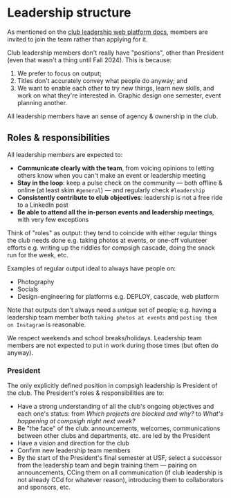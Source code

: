 # Leadership structure

As mentioned on the [club leadership web platform docs](https://compsigh.club/docs/leadership/joining), members are invited to join the team rather than applying for it.

Club leadership members don't really have "positions", other than President (even that wasn't a thing until Fall 2024). This is because:

1. We prefer to focus on output;
2. Titles don't accurately convey what people do anyway; and
3. We want to enable each other to try new things, learn new skills, and work on what they're interested in. Graphic design one semester, event planning another.

All leadership members have an sense of agency & ownership in the club.

## Roles & responsibilities

All leadership members are expected to:

- **Communicate clearly with the team**, from voicing opinions to letting others know when you can't make an event or leadership meeting
- **Stay in the loop**: keep a pulse check on the community — both offline & online (at least skim `#general`) — and regularly check `#leadership`
- **Consistently contribute to club objectives**: leadership is not a free ride to a LinkedIn post
- **Be able to attend all the in-person events and leadership meetings**, with very few exceptions

Think of "roles" as output: they tend to coincide with either regular things the club needs done e.g. taking photos at events, or one-off volunteer efforts e.g. writing up the riddles for compsigh cascade, doing the snack run for the week, etc.

Examples of regular output ideal to always have people on:

- Photography
- Socials
- Design-engineering for platforms e.g. DEPLOY, cascade, web platform

Note that outputs don't always need a _unique_ set of people; e.g. having a leadership team member both `taking photos at events` and `posting them on Instagram` is reasonable.

We respect weekends and school breaks/holidays. Leadership team members are not expected to put in work during those times (but often do anyway).

### President

The only explicitly defined position in compsigh leadership is President of the club. The President's roles & responsibilities are to:

- Have a strong understanding of all the club's ongoing objectives and each one's status: from _Which projects are blocked and why?_ to _What's happening at compsigh night next week?_
- Be "the face" of the club: announcements, welcomes, communications between other clubs and departments, etc. are led by the President
- Have a vision and direction for the club
- Confirm new leadership team members
- By the start of the President's final semester at USF, select a successor from the leadership team and begin training them — pairing on announcements, CCing them on all communication (if club leadership is not already CCd for whatever reason), introducing them to collaborators and sponsors, etc.
